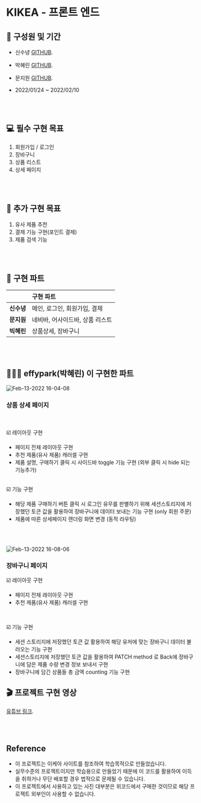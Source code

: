 # KIKEA - 프론트 엔드

## 📅  구성원 및 기간

- 신수녕 [GITHUB](https://github.com/cozynye).
- 박혜린 [GITHUB](https://github.com/effypark).
- 문지원 [GITHUB](https://github.com/moonkorea00).


- 2022/01/24 ~ 2022/02/10

<br><br>

## 💻 필수 구현 목표

1. 회원가입 / 로그인
1. 장바구니
1. 상품 리스트
1. 상세 페이지

<br><br>

## 🎇 추가 구현 목표

1. 유사 제품 추천
1. 결제 기능 구현(포인트 결제)
1. 제품 검색 기능

<br><br>

## 📌 구현 파트

|               | 구현 파트                       |
| :-----------: | :------------------------------ |
| <b>신수녕</b> | 메인, 로그인, 회원가입, 결제 |
| <b>문지원</b> | 네비바, 어사이드바, 상품 리스트  |
| <b>빅혜린</b> | 상품상세, 장바구니               |

<br><br>


## 👩🏻‍💻 effypark(박혜린) 이 구현한 파트
![Feb-13-2022 16-04-08](https://user-images.githubusercontent.com/94734967/153758510-b59982f1-4df3-46f0-9074-9970f1589e24.gif)
<br>
### 상품 상세 페이지
<br><br>
☑️ 레이아웃 구현
- 페이지 전체 레이아웃 구현
- 추천 제품(유사 제품) 캐러셀 구현
- 제품 설명, 구매하기 클릭 시 사이드바 toggle 기능 구현 (외부 클릭 시 hide 되는 기능추가)
<br><br>

☑️ 기능 구현
- 해당 제품 구매하기 버튼 클릭 시 로그인 유무를 판별하기 위해 세션스토리지에 저장했던 토큰 값을 활용하여 장바구니에 데이터 보내는 기능 구현 (only 회원 주문)
- 제품에 따른 상세페이지 렌더링 화면 변경 (동적 라우팅)

<br><br>

![Feb-13-2022 16-08-06](https://user-images.githubusercontent.com/94734967/153758611-7a1a1680-189b-4226-a65f-61dde9bfe4c2.gif)
<br>

### 장바구니 페이지

☑️ 레이아웃 구현
- 페이지 전체 레이아웃 구현
- 추천 제품(유사 제품) 캐러셀 구현
<br>

☑️ 기능 구현
- 세션 스토리지에 저장했던 토큰 값 활용하여 해당 유저에 맞는 장바구니 데이터 불러오는 기능 구현
- 세션스토리지에 저장했던 토큰 값을 활용하여 PATCH method 로 Back에 장바구니에 담은 제품 수량 변경 정보 보내서 구현
- 장바구니에 담긴 상품들 총 금액 counting 기능 구현

## 🎬 프로젝트 구현 영상
[유튜브 링크](https://youtu.be/2w99doEHCzE).

<br><br>

## Reference
- 이 프로젝트는 이케아 사이트를 참조하여 학습목적으로 만들었습니다.
- 실무수준의 프로젝트이지만 학습용으로 만들었기 때문에 이 코드를 활용하여 이득을 취하거나 무단 배포할 경우 법적으로 문제될 수 있습니다.
- 이 프로젝트에서 사용하고 있는 사진 대부분은 위코드에서 구매한 것이므로 해당 프로젝트 외부인이 사용할 수 없습니다.
